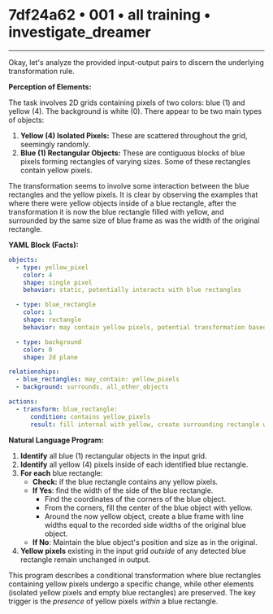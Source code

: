 # 7df24a62 • 001 • all training • investigate_dreamer

---
Okay, let's analyze the provided input-output pairs to discern the underlying transformation rule.

**Perception of Elements:**

The task involves 2D grids containing pixels of two colors: blue (1) and yellow (4). The background is white (0). There appear to be two main types of objects:

1.  **Yellow (4) Isolated Pixels:** These are scattered throughout the grid, seemingly randomly.
2.  **Blue (1) Rectangular Objects:** These are contiguous blocks of blue pixels forming rectangles of varying sizes. Some of these rectangles contain yellow pixels.

The transformation seems to involve some interaction between the blue rectangles and the yellow pixels. It is clear by observing the examples that where there were yellow objects inside of a blue rectangle, after the transformation it is now the blue rectangle filled with yellow, and surrounded by the same size of blue frame as was the width of the original rectangle.

**YAML Block (Facts):**



```yaml
objects:
  - type: yellow_pixel
    color: 4
    shape: single pixel
    behavior: static, potentially interacts with blue rectangles

  - type: blue_rectangle
    color: 1
    shape: rectangle
    behavior: may contain yellow pixels, potential transformation based on inner content

  - type: background
    color: 0
    shape: 2d plane

relationships:
  - blue_rectangles: may_contain: yellow_pixels
  - background: surrounds, all_other_objects

actions:
  - transform: blue_rectangle:
      condition: contains yellow_pixels
      result: fill internal with yellow, create surrounding rectangle with a line the same width as the side of the previous rectangle

```



**Natural Language Program:**

1.  **Identify** all blue (1) rectangular objects in the input grid.
2.  **Identify** all yellow (4) pixels inside of each identified blue rectangle.
3.  **For each** blue rectangle:
    *   **Check:** if the blue rectangle contains any yellow pixels.
    *   **If Yes**: find the width of the side of the blue rectangle.
        *   Find the coordinates of the corners of the blue object.
        *   From the corners, fill the center of the blue object with yellow.
        *   Around the now yellow object, create a blue frame with line widths equal to the recorded side widths of the original blue object.
    *   **If No**: Maintain the blue object's position and size as in the original.
4.  **Yellow pixels** existing in the input grid *outside* of any detected blue rectangle remain unchanged in output.

This program describes a conditional transformation where blue rectangles containing yellow pixels undergo a specific change, while other elements (isolated yellow pixels and empty blue rectangles) are preserved. The key trigger is the *presence* of yellow pixels *within* a blue rectangle.

